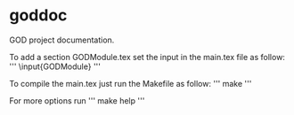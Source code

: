 goddoc
======

GOD project documentation.


To add a section GODModule.tex set the input in the main.tex file as follow:
'''
\input{GODModule}
'''

To compile the main.tex just run the Makefile as follow:
'''
make
'''

For more options run
'''
make help
'''
